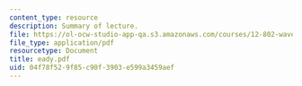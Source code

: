 ```yaml
---
content_type: resource
description: Summary of lecture.
file: https://ol-ocw-studio-app-qa.s3.amazonaws.com/courses/12-802-wave-motions-in-the-ocean-and-atmosphere-spring-2004/04f78f529f85c90f3903e599a3459aef_eady.pdf
file_type: application/pdf
resourcetype: Document
title: eady.pdf
uid: 04f78f52-9f85-c90f-3903-e599a3459aef
---
```

